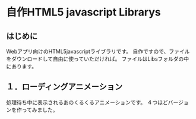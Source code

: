 # 自作HTML5 javascript Librarys
## はじめに 
Webアプリ向けのHTML5javascriptライブラリです。 
自作ですので、ファイルをダウンロードして自由に使っていただければ。 
ファイルはLibsフォルダの中にあります。 

## １．ローディングアニメーション 
処理待ち中に表示されるあのくるくるアニメーションです。 
４つほどバージョンを作ってみました。 
